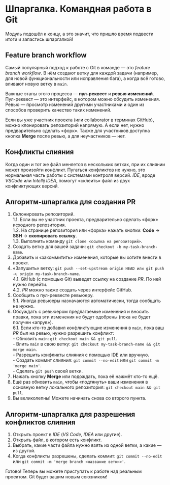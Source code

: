 # Шпаргалка. Командная работа в Git  

Модуль подошёл к концу, а это значит, что пришло время подвести итоги и запастись шпаргалкой!  

## Feature branch workflow  

Самый популярный подход к работе с Git в команде — это *feature branch workflow*. В нём создают ветку для каждой задачи (например, для новой функциональности или исправления бага), а когда всё готово, вливают новую ветку в `main`.  

Важные этапы этого процесса — __пул-реквест__ и __ревью изменений__. Пул-реквест — это интерфейс, в котором можно обсудить изменения. Ревью — просмотр изменений другими участниками и один из способов проверить качество таких изменений.  

Если вы уже участник проекта (или collaborator в терминах GitHub), можно клонировать репозиторий напрямую. А если нет, нужно предварительно сделать «форк». Также для участников доступна кнопка __Merge__ после ревью, а для неучастников — нет.

## Конфликты слияния  

Когда один и тот же файл меняется в нескольких ветках, при их слиянии может произойти конфликт. Пугаться конфликтов не нужно, это нормальная часть работы с системами контроля версий. *IDE*, вроде *VSCode* или *Intellij IDEA*, помогут «склеить» файл из двух конфликтующих версий.  

## Алгоритм-шпаргалка для создания PR  

1. Склонировать репозиторий.  
    1.1. Если вы не участник проекта, предварительно сделать «форк» исходного репозитория.  
    1.2. На странице репозитория или «форка» нажать кнопки: __Code__ → __SSH__ → __скопировать ссылку__.  
    1.3. Выполнить команду `git clone <ссылка на репозиторий>`.  
2. Создать ветку для вашей задачи: `git checkout -b my-task-branch-name`.  
3. Добавить и «закоммитить» изменения, которые вы хотите внести в проект.  
4. «Запушить» ветку: `git push --set-upstream origin HEAD или git push -u origin my-task-branch-name`.  
    4.1. GitHub (с помощью Git) выведет ссылку на создание *PR*. По ней нужно перейти.  
    4.2. *PR* можно также создать через интерфейс GitHub.  
5. Сообщить о пул-реквесте ревьюеру.  
    5.1. Иногда ревьюеры назначаются автоматически, тогда сообщать не нужно.  
6. Обсуждать с ревьюером предлагаемые изменения и вносить правки, пока эти изменения не будут одобрены (пока не будет получен «апрув»).  
    6.1. Если кто-то добавил конфликтующие изменения в `main`, пока ваш *PR* был на ревью, нужно разрешить конфликт:  
        - Обновить `main`: `git checkout main && git pull`.  
        - Влить `main` в свою ветку: `git checkout my-task-branch-name && git merge main`.  
        - Разрешить конфликты слияния с помощью IDE или вручную.  
        - Создать коммит слияния: `git commit --no-edit` или `git commit -m 'merge main'`.  
        - Сделать `git push` своей ветки.  
7. Нажать кнопку __Merge__ или подождать, пока её нажмёт кто-то ещё.  
8. Ещё раз обновить `main`, чтобы «подтянуть» ваши изменения в основную ветку локального репозитория: `git checkout main && git pull`.  
9. Вы великолепны! Можете начинать снова со второго пункта.  

## Алгоритм-шпаргалка для разрешения конфликтов слияния  

1. Открыть проект в *IDE* (*VS Code*, *IDEA* или другие).  
2. Открыть файл, в котором есть конфликт.  
3. Выбрать, какие части файла нужно взять из одной ветки, а какие — из другой.  
4. Когда конфликты разрешены, сделать коммит: `git commit --no-edit` или `git commit -m 'merge branch <название ветки>'`.  

Готово! Теперь вы можете приступать к работе над реальным проектом. Git будет вашим новым союзником!  

